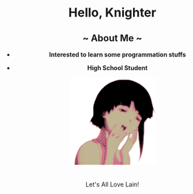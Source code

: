 <center>

# **Hello, Knighter**

</center>

  <center>
  
 ## ~ **About Me** ~
 
 - **Interested to learn some programmation stuffs**
    
 - **High School Student**
  </center>
  
  <center>
  <a href="https://github.com/octlo/octlo/blob/main/LainLaugh.gif">
    <img aligh="left" width="40%" src="LainLaugh.gif" hspace="20">
    </a>
    <br>
    <br>
    <br>
<center>Let's All Love Lain!</center>
